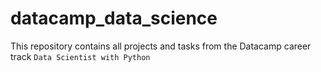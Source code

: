 # datacamp_data_science
This repository contains all projects and tasks from the Datacamp career track `Data Scientist with Python`
